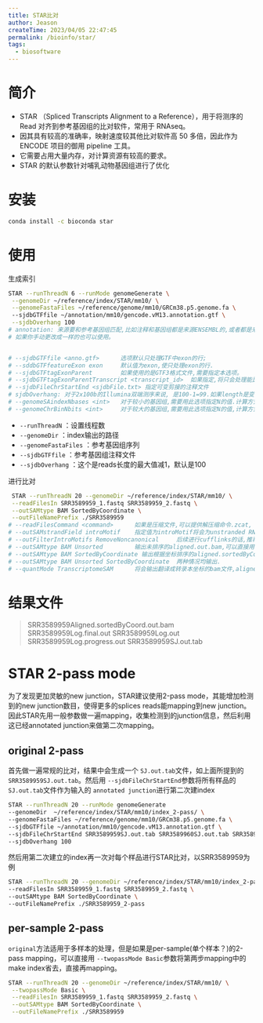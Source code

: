 ```yaml
---
title: STAR比对
author: Jeason
createTime: 2023/04/05 22:47:45
permalink: /bioinfo/star/
tags:
  - biosoftware
---
```

# 简介

+ STAR （Spliced Transcripts Alignment to a Reference），用于将测序的 Read 对齐到参考基因组的比对软件，常用于 RNAseq。
+ 因其具有较高的准确率，映射速度较其他比对软件高 50 多倍，因此作为 ENCODE 项目的御用 pipeline 工具。
+ 它需要占用大量内存，对计算资源有较高的要求。
+ STAR 的默认参数针对哺乳动物基因组进行了优化

# 安装

```sh
conda install -c bioconda star
```

# 使用

生成索引

```sh
STAR --runThreadN 6 --runMode genomeGenerate \
 --genomeDir ~/reference/index/STAR/mm10/ \
 --genomeFastaFiles ~/reference/genome/mm10/GRCm38.p5.genome.fa \ 
 --sjdbGTFfile ~/annotation/mm10/gencode.vM13.annotation.gtf \
 --sjdbOverhang 100
# annotation: 来源要和参考基因组匹配,比如注释和基因组都是来源ENSEMBL的,或者都是来自UCSC的;千万不要混用。这是因为它们对染色体的命名不一样。
# 如果你手动更改成一样的也可以使用。


# --sjdbGTFfile	<anno.gtf>		选项默认只处理GTF中exon的行;
# --sddbGTFfeatureExon exon 	默认值为exon,使只处理exon的行.
# --sjdbGTFtagExonParent 		如果使用的是GTF3格式文件,需要指定本选项。
# --sjdbGTFtagExonParentTranscript <transcript_id> 	如果指定,将只会处理能比对到指定transcript(transcript_id)的exon
# --sjdbFileChrStartEnd <sjdbFile.txt> 指定可变剪接的注释文件
# sjdbOverhang: 对于2x100b的Illumina双端测序来说, 是100-1=99.如果length是变化的，就用max(length)-1
# --genomeSAindexNbases <int> 	对于较小的基因组,需要用此选项指定N的值.计算方式: min(14, log2(genomeLength)/2-1). 1Mb的基因组一般为7.
# --genomeChrBinNbits <int>		对于较大的基因组,需要用此选项指定N的值,计算方式: min(18, log2(genomeLength/NumberofReference)).对于3GB含100000个染色体/scaffolds的基因组来说,取15.
```

+ `--runThreadN` ：设置线程数
+ `--genomeDir` ：index输出的路径
+ `--genomeFastaFiles` ：参考基因组序列
+ `--sjdbGTFfile` ：参考基因组注释文件
+ `--sjdbOverhang` ：这个是reads长度的最大值减1，默认是100

进行比对

```sh
 STAR --runThreadN 20 --genomeDir ~/reference/index/STAR/mm10/ \
 --readFilesIn SRR3589959_1.fastq SRR3589959_2.fastq \
 --outSAMtype BAM SortedByCoordinate \
 --outFileNamePrefix ./SRR3589959
# --readFilesCommand <command>		如果是压缩文件,可以提供解压缩命令.zcat, gzip -c, bzip2 -c.依据压缩文件的压缩形式而不同.
# --outSAMstrandField introMotif 	指定值为introMotif将会为unstranded RNA-seq数据生成可用于cufflinks和cuffdiff的文件(含XS strand attribute)
# --outFilterIntroMotifs RemoveNoncanonical 	后续进行cufflinks的话,推荐设定此选项.
# --outSAMtype BAM Unsorted 		输出未排序的aligned.out.bam,可以直接用于HTSeq,不用进行name sorting
# --outSAMtype BAM SortedByCoordinate 输出根据坐标排序的aligned.sortedByCoord.out.bam,与samtools sort命令的输出一致
# --outSAMtype BAM Unsorted SortedByCoordinate	两种情况均输出.
# --quantMode TranscriptomeSAM		将会输出翻译成转录本坐标的bam文件,aligned.toTranscriptome.out.bam.
```

# 结果文件

> SRR3589959Aligned.sortedByCoord.out.bam
> SRR3589959Log.final.out
> SRR3589959Log.out
> SRR3589959Log.progress.out
> SRR3589959SJ.out.tab

# STAR 2-pass mode

为了发现更加灵敏的new junction，STAR建议使用2-pass mode，其能增加检测到的new junction数目，使得更多的splices reads能mapping到new junction。因此STAR先用一般参数做一遍mapping，收集检测到的junction信息，然后利用这已经annotated junction来做第二次mapping。

## original 2-pass

首先做一遍常规的比对，结果中会生成一个 `SJ.out.tab`文件，如上面所提到的 `SRR3589959SJ.out.tab`。然后用 `--sjdbFileChrStartEnd`参数将所有样品的 `SJ.out.tab`文件作为输入的 `annotated junction`进行第二次建index

```sh
STAR --runThreadN 20 --runMode genomeGenerate 
--genomeDir  ~/reference/index/STAR/mm10/index_2-pass/ \
--genomeFastaFiles ~/reference/genome/mm10/GRCm38.p5.genome.fa \ 
--sjdbGTFfile ~/annotation/mm10/gencode.vM13.annotation.gtf \
--sjdbFileChrStartEnd SRR3589959SJ.out.tab SRR3589960SJ.out.tab SRR3589961SJ.out.tab SRR3589962SJ.out.tab \
--sjdbOverhang 100
```

然后用第二次建立的index再一次对每个样品进行STAR比对，以SRR3589959为例

```sh
STAR --runThreadN 20 --genomeDir ~/reference/index/STAR/mm10/index_2-pass/ \
--readFilesIn SRR3589959_1.fastq SRR3589959_2.fastq \
--outSAMtype BAM SortedByCoordinate \
--outFileNamePrefix ./SRR3589959_2-pass
```

## per-sample 2-pass

`original`方法适用于多样本的处理，但是如果是per-sample(单个样本？)的2-pass mapping，可以直接用 `--twopassMode Basic`参数将第两步mapping中的make index省去，直接再mapping。

```sh
STAR --runThreadN 20 --genomeDir ~/reference/index/STAR/mm10/ \
 --twopassMode Basic \
 --readFilesIn SRR3589959_1.fastq SRR3589959_2.fastq \
 --outSAMtype BAM SortedByCoordinate \
 --outFileNamePrefix ./SRR3589959
```

